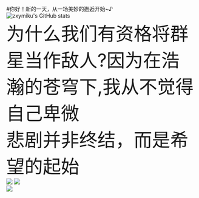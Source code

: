 #你好！新的一天，从一场美妙的邂逅开始~♪  
![zxymiku's GitHub stats](https://github-readme-stats.vercel.app/api?username=zxymiku&show_icons=true&theme=radical)  
<font size=7>为什么我们有资格将群星当作敌人?因为在浩瀚的苍穹下,我从不觉得自己卑微</font>  
<font size=7>悲剧并非终结，而是希望的起始</font>  
![](https://img.shields.io/badge/-Python-3e74a2?style=flat-square&logo=Python&logoColor=fff) 
![](https://img.shields.io/badge/-Node.js-339933?style=flat-square&logo=Node.js&logoColor=fff)  
<img src="https://github-readme-stats.vercel.app/api/top-langs/?username=zxymiku&layout=compact" />

